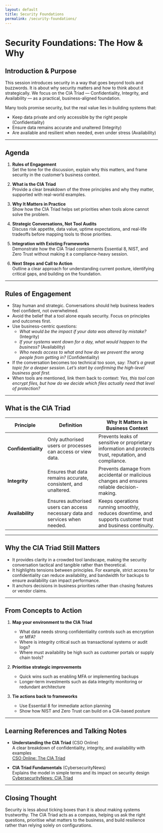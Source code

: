 ```yaml
---
layout: default
title: Security Foundations
permalink: /security-foundations/
---
```

# Security Foundations: The How & Why

## Introduction & Purpose
This session introduces security in a way that goes beyond tools and buzzwords. It is about why security matters and how to think about it strategically. We focus on the CIA Triad — Confidentiality, Integrity, and Availability — as a practical, business-aligned foundation.

Many tools promise security, but the real value lies in building systems that:
- Keep data private and only accessible by the right people (Confidentiality)
- Ensure data remains accurate and unaltered (Integrity)
- Are available and resilient when needed, even under stress (Availability)

---

## Agenda

1. **Rules of Engagement**  
   Set the tone for the discussion, explain why this matters, and frame security in the customer’s business context.

2. **What is the CIA Triad**  
   Provide a clear breakdown of the three principles and why they matter, supported with real-world examples.

3. **Why It Matters in Practice**  
   Show how the CIA Triad helps set priorities when tools alone cannot solve the problem.

4. **Strategic Conversations, Not Tool Audits**  
   Discuss risk appetite, data value, uptime expectations, and real-life tradeoffs before mapping tools to those priorities.

5. **Integration with Existing Frameworks**  
   Demonstrate how the CIA Triad complements Essential 8, NIST, and Zero Trust without making it a compliance-heavy session.

6. **Next Steps and Call to Action**  
   Outline a clear approach for understanding current posture, identifying critical gaps, and building on the foundation.

---

## Rules of Engagement

- Stay human and strategic. Conversations should help business leaders feel confident, not overwhelmed.  
- Avoid the belief that a tool alone equals security. Focus on principles and outcomes first.  
- Use business-centric questions:  
  - *What would be the impact if your data was altered by mistake?* (Integrity)  
  - *If your systems went down for a day, what would happen to the business?* (Availability)  
  - *Who needs access to what and how do we prevent the wrong people from getting in?* (Confidentiality)  
- If the conversation becomes too technical too soon, say: *That’s a great topic for a deeper session. Let’s start by confirming the high-level business goal first.*  
- When tools are mentioned, link them back to context: *Yes, this tool can encrypt files, but how do we decide which files actually need that level of protection?*

---

## What is the CIA Triad

| Principle         | Definition                                                                           | Why It Matters in Business Context                                                                 |
|-------------------|--------------------------------------------------------------------------------------|-----------------------------------------------------------------------------------------------------|
| **Confidentiality** | Only authorised users or processes can access or view data. | Prevents leaks of sensitive or proprietary information and protects trust, reputation, and compliance. |
| **Integrity**       | Ensures that data remains accurate, consistent, and unaltered. | Prevents damage from accidental or malicious changes and ensures reliable decision-making.           |
| **Availability**    | Ensures authorised users can access necessary data and services when needed. | Keeps operations running smoothly, reduces downtime, and supports customer trust and business continuity. |

---

## Why the CIA Triad Still Matters

- It provides clarity in a crowded tool landscape, making the security conversation tactical and tangible rather than theoretical.  
- It highlights tensions between principles. For example, strict access for confidentiality can reduce availability, and bandwidth for backups to ensure availability can impact performance.  
- It anchors decisions in business priorities rather than chasing features or vendor claims.

---

## From Concepts to Action

1. **Map your environment to the CIA Triad**  
   - What data needs strong confidentiality controls such as encryption or MFA?  
   - Where is integrity critical such as transactional systems or audit logs?  
   - Where must availability be high such as customer portals or supply chain tools?

2. **Prioritise strategic improvements**  
   - Quick wins such as enabling MFA or implementing backups  
   - Longer-term investments such as data integrity monitoring or redundant architecture

3. **Tie actions back to frameworks**  
   - Use Essential 8 for immediate action planning  
   - Show how NIST and Zero Trust can build on a CIA-based posture

---

## Learning References and Talking Notes

- **Understanding the CIA Triad** (CSO Online)  
  A clear breakdown of confidentiality, integrity, and availability with examples  
  [CSO Online: The CIA Triad](https://www.csoonline.com/article/568917/the-cia-triad-definition-components-and-examples.html)

- **CIA Triad Fundamentals** (CybersecurityNews)  
  Explains the model in simple terms and its impact on security design  
  [CybersecurityNews: CIA Triad](https://cybersecuritynews.com/cia-triad-confidentiality-integrity-availability/)

---

## Closing Thought
Security is less about ticking boxes than it is about making systems trustworthy. The CIA Triad acts as a compass, helping us ask the right questions, prioritise what matters to the business, and build resilience rather than relying solely on configurations.
